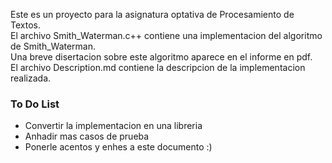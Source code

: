 Este es un proyecto para la asignatura optativa de Procesamiento de Textos.\
El archivo Smith_Waterman.c++ contiene una implementacion del algoritmo de Smith_Waterman.\
Una breve disertacion sobre este algoritmo aparece en el informe en pdf.\
El archivo Description.md contiene la descripcion de la implementacion realizada.

### To Do List
- Convertir la implementacion en una libreria
- Anhadir mas casos de prueba
- Ponerle acentos y enhes a este documento :)